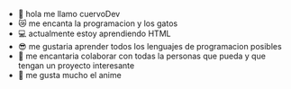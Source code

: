- 👋 hola me llamo cuervoDev
- 😿 me encanta la programacion y los gatos
- 💻 actualmente estoy aprendiendo HTML
- 😎 me gustaria aprender todos los lenguajes de programacion posibles
- 💞 me encantaria colaborar con todas la personas que pueda y que tengan un proyecto interesante
- 👾 me gusta mucho el anime

<!---
cuervogamez/cuervogamez is a ✨ special ✨ repository because its `README.md` (this file) appears on your GitHub profile.
You can click the Preview link to take a look at your changes.
--->
